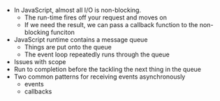 - In JavaScript, almost all I/O is non-blocking.
  - The run-time fires off your request and moves on
  - If we need the result, we can pass a callback function to the non-blocking funciton
- JavaScript runtime contains a message queue
  - Things are put onto the queue
  - The event loop repeatedly runs through the queue
- Issues with scope
- Run to completion before the tackling the next thing in the queue
- Two common patterns for receiving events asynchronously
  - events
  - callbacks
